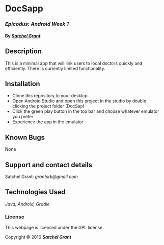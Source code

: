 # DocSapp
### _Epicodus:  Android Week 1_

#### By _[**Satchel Grant**](https://github.com/grantsrb)_

## Description


This is a minimal app that will link users to local doctors quickly and efficiently. There is currently limited functionality.

## Installation

* Clone this repository to your desktop
* Open Android Studio and open this project in the studio by double clicking the project folder (DocSap)
* Click the green play button in the top bar and choose whatever emulator you prefer
* Experience the app in the emulator

## Known Bugs
None

## Support and contact details

Satchel Grant: _grantsrb@gmail.com_

## Technologies Used

_Java,
Android,
Gradle_

### License

This webpage is licensed under the GPL license.

Copyright &copy; 2016 **_Satchel Grant_**

